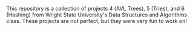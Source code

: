 This repository is a collection of projects 4 (AVL Trees), 5 (Tries), and 6 (Hashing) from Wright State University's Data Structures and Algorithms class. These projects are not perfect, but they were very fun to work on!
